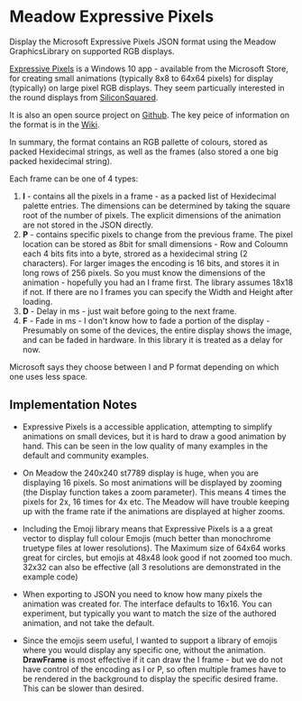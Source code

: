 # Meadow Expressive Pixels

Display the Microsoft Expressive Pixels JSON format using the Meadow GraphicsLibrary on supported RGB displays.

[Expressive Pixels](http://aka.ms/expressivepixels) is a Windows 10 app - available from the Microsoft Store, for creating small animations (typically 8x8 to 64x64 pixels) for display (typically) on large pixel RGB displays. They seem particually interested in the round displays from [SiliconSquared](https://siliconsquared.com/sparkletallinone/).

It is also an open source project on [Github](https://github.com/microsoft/ExpressivePixels). The key peice of information on the format is in the [Wiki](https://github.com/microsoft/ExpressivePixels/wiki/Animation-Format).

In summary, the format contains an RGB pallette of colours, stored as packed Hexidecimal strings, as well as the frames (also stored a one big packed hexidecimal string). 

Each frame can be one of 4 types:
1. **I** - contains all the pixels in a frame - as a packed list of Hexidecimal palette entries. The dimensions can be determined by taking the square root of the number of pixels. The explicit dimensions of the animation are not stored in the JSON directly.
2. **P** - contains specific pixels to change from the previous frame. The pixel location can be stored as 8bit for small dimensions - Row and Coloumn each 4 bits fits into a byte, strored as a hexidecimal string (2 characters). For larger images the encoding is 16 bits, and stores it in long rows of 256 pixels. So you must know the dimensions of the animation - hopefully you had an I frame first. The library assumes 18x18 if not. If there are no I frames you can specify the Width and Height after loading.
3. **D** - Delay in ms - just wait before going to the next frame.
4. **F** - Fade in ms - I don't know how to fade a portion of the display - Presumably on some of the devices, the entire display shows the image, and can be faded in hardware. In this library it is treated as a delay for now.

Microsoft says they choose between I and P format depending on which one uses less space.

## Implementation Notes

* Expressive Pixels is a accessible application, attempting to simplify animations on small devices, but it is hard to draw a good animation by hand. This can be seen in the low quality of many examples in the default and community examples. 

* On Meadow the 240x240 st7789 display is huge, when you are displaying 16 pixels. So most animations will be displayed by zooming (the Display function takes a zoom parameter). This means 4 times the pixels for 2x, 16 times for 4x etc. The Meadow will have trouble keeping up with the frame rate if the animations are displayed at higher zooms.

* Including the Emoji library means that Expressive Pixels is a a great vector to display full colour Emojis (much better than monochrome truetype files at lower resolutions). The Maximum size of 64x64 works great for circles, but emojis at 48x48 look good if not zoomed too much. 32x32 can also be effective (all 3 resolutions are demonstrated in the example code)

* When exporting to JSON you need to know how many pixels the animation was created for. The interface defaults to 16x16. You can experiment, but typically you want to match the size of the authored animation, and not take the default.

* Since the emojis seem useful, I wanted to support a library of emojis where you would display any specific one, without the animation. **DrawFrame** is most effective if it can draw the I frame - but we do not have control of the encoding as I or P, so often multiple frames have to be rendered in the background to display the specific desired frame. This can be slower than desired.
